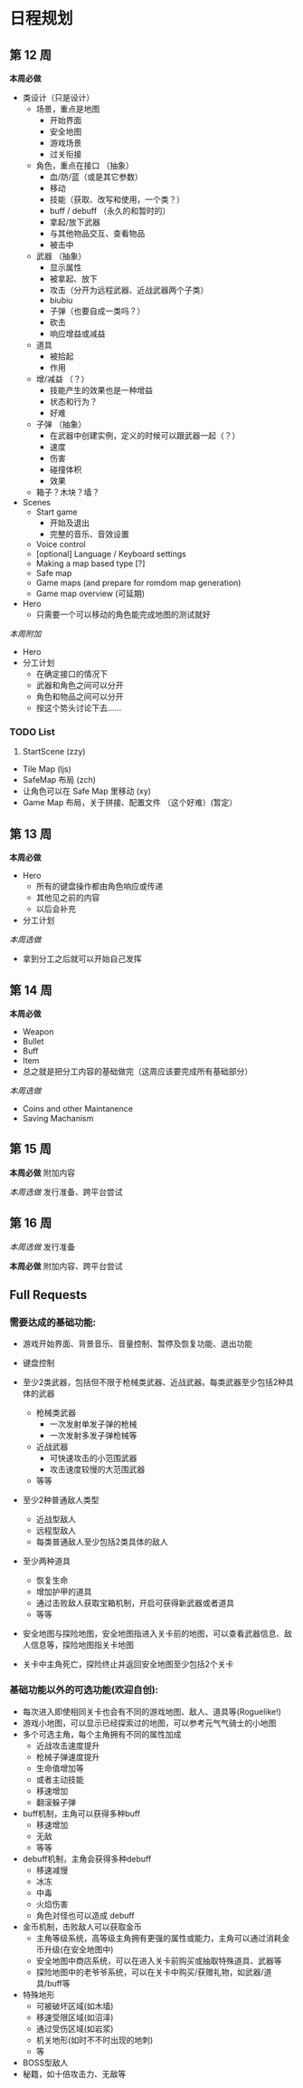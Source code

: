 # 日程规划
## 第 12 周
**本周必做**
 
+ 类设计（只是设计）
    + 场景，重点是地图
        + 开始界面
        + 安全地图
        + 游戏场景
        + 过关衔接
    + 角色，重点在接口 （抽象）
        + 血/防/蓝（或是其它参数）
        + 移动
        + 技能（获取、改写和使用，一个类？）
        + buff / debuff （永久的和暂时的）
        + 拿起/放下武器
        + 与其他物品交互、查看物品
        + 被击中
    + 武器 （抽象）
        + 显示属性
        + 被拿起、放下
        + 攻击（分开为远程武器、近战武器两个子类）
        + biubiu
        + 子弹（也要自成一类吗？）
        + 砍击
        + 响应增益或减益
    + 道具
        + 被拾起
        + 作用
    + 增/减益 （？）
        + 技能产生的效果也是一种增益
        + 状态和行为？
        + 好难
    + 子弹 （抽象）
        + 在武器中创建实例，定义的时候可以跟武器一起（？）
        + 速度
        + 伤害
        + 碰撞体积
        + 效果
    + 箱子？木块？墙？
+ Scenes
    + Start game
        + 开始及退出
        + 完整的音乐、音效设置
    + Voice control
    + [optional] Language / Keyboard settings
    + Making a map based type [?]
    + Safe map
    + Game maps (and prepare for romdom map generation)
    + Game map overview (可延期)
+ Hero
    + 只需要一个可以移动的角色能完成地图的测试就好

*本周附加*

+ Hero 
+ 分工计划
    + 在确定接口的情况下
    + 武器和角色之间可以分开
    + 角色和物品之间可以分开
    + 按这个势头讨论下去......

### TODO List
1. StartScene (zzy)
+ Tile Map (ljs)
+ SafeMap 布局 (zch)
+ 让角色可以在 Safe Map 里移动 (xy)
+ Game Map 布局，关于拼接、配置文件 （这个好难）(暂定）


## 第 13 周
**本周必做**

+ Hero 
    + 所有的键盘操作都由角色响应或传递
    + 其他见之前的内容
    + 以后会补充
+ 分工计划

*本周选做*

+ 拿到分工之后就可以开始自己发挥

## 第 14 周
**本周必做**

+ Weapon
+ Bullet
+ Buff
+ Item
+ 总之就是把分工内容的基础做完（这周应该要完成所有基础部分）

*本周选做*

+ Coins and other Maintanence
+ Saving Machanism

## 第 15 周
**本周必做**
附加内容

*本周选做*
发行准备、跨平台尝试

## 第 16 周
*本周选做*
发行准备

**本周必做**
附加内容、跨平台尝试




## Full Requests
### 需要达成的基础功能:

* 游戏开始界⾯、背景音乐、⾳量控制、暂停及恢复功能、退出功能
* 键盘控制
* 至少2类武器，包括但不限于枪械类武器、近战武器。每类武器至少包括2种具体的武器
    * 枪械类武器
        * 一次发射单发子弹的枪械
        * 一次发射多发子弹枪械等
    * 近战武器
        * 可快速攻击的小范围武器
        * 攻击速度较慢的大范围武器
    * 等等
* 至少2种普通敌人类型
    * 近战型敌人
    * 远程型敌人
    * 每类普通敌人至少包括2类具体的敌⼈
* 至少两种道具
    * 恢复生命
    * 增加护甲的道具
    * 通过击败敌人获取宝箱机制，开启可获得新武器或者道具
    * 等等
    
* 安全地图与探险地图，安全地图指进入关卡前的地图，可以查看武器信息、敌人信息等，探险地图指关卡地图
* 关卡中主角死亡，探险终止并返回安全地图至少包括2个关卡


### 基础功能以外的可选功能(欢迎自创):
* 每次进入即使相同关卡也会有不同的游戏地图、敌人、道具等(Roguelike!)
* 游戏小地图，可以显示已经探索过的地图，可以参考元⽓气骑士的小地图
* 多个可选主⻆，每个主⻆拥有不同的属性加成
    * 近战攻击速度提升
    * 枪械子弹速度提升
    * 生命值增加等
    * 或者主动技能
    * 移速增加
    * 翻滚躲子弹
* buff机制，主角可以获得多种buff
    * 移速增加
    * 无敌
    * 等等
* debuff机制，主⻆会获得多种debuff
    * 移速减慢
    * 冰冻
    * 中毒
    * 火焰伤害
    * 角色对怪也可以造成 debuff 
* 金币机制，击败敌⼈可以获取金币
    * 主⻆等级系统，⾼等级主角拥有更强的属性或能力，主角可以通过消耗金币升级(在安全地图中)
    * 安全地图中商店系统，可以在进⼊关卡前购买或抽取特殊道具、武器等
    * 探险地图中的⽼爷爷系统，可以在关卡中购买/获赠礼物，如武器/道具/buff等
* 特殊地形
    * 可被破坏区域(如木墙)
    * 移速受限区域(如沼泽)
    * 通过受伤区域(如岩浆)
    * 机关地形(如时不不时出现的地刺)
    * 等
* BOSS型敌⼈
* 秘籍，如⼗倍攻击力、无敌等
